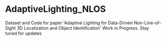 # AdaptiveLighting_NLOS
Dataset and Code for paper 'Adaptive Lighting for Data-Driven Non-Line-of-Sight 3D Localization and Object Identification'
Work in Progress. Stay tuned for updates
